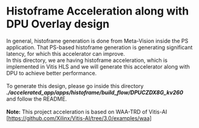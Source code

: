 # Histoframe Acceleration along with DPU Overlay design
In general, histoframe generation is done from Meta-Vision inside the PS application. That PS-based histoframe generation is generating significant latency, for which this accelerator can improve.\
In this directory, we are having histoframe acceleration, which is implemented in Vitis HLS and we will generate this accelerator along with DPU to achieve better performance.\
\
To generate this design, please go inside this directory ***./accelerated_app/apps/histoframe/build_flow/DPUCZDX8G_kv260***  
and follow the README.\
\
**Note:** This project acceleration is based on WAA-TRD of Vitis-AI [https://github.com/Xilinx/Vitis-AI/tree/3.0/examples/waa]